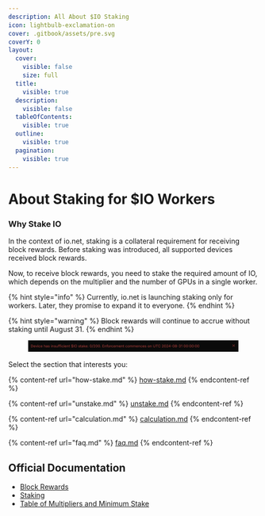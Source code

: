 ```yaml
---
description: All About $IO Staking
icon: lightbulb-exclamation-on
cover: .gitbook/assets/pre.svg
coverY: 0
layout:
  cover:
    visible: false
    size: full
  title:
    visible: true
  description:
    visible: false
  tableOfContents:
    visible: true
  outline:
    visible: true
  pagination:
    visible: true
---
```


# About Staking for $IO Workers

### Why Stake IO

In the context of io.net, staking is a collateral requirement for receiving block rewards. Before staking was introduced, all supported devices received block rewards.

Now, to receive block rewards, you need to stake the required amount of IO, which depends on the multiplier and the number of GPUs in a single worker.

{% hint style="info" %}
Currently, io.net is launching staking only for workers. Later, they promise to expand it to everyone.
{% endhint %}

{% hint style="warning" %}
Block rewards will continue to accrue without staking until August 31.
{% endhint %}

<figure><img src=".gitbook/assets/image.png" alt=""><figcaption></figcaption></figure>

Select the section that interests you:

{% content-ref url="how-stake.md" %}
[how-stake.md](how-stake.md)
{% endcontent-ref %}

{% content-ref url="unstake.md" %}
[unstake.md](unstake.md)
{% endcontent-ref %}

{% content-ref url="calculation.md" %}
[calculation.md](calculation.md)
{% endcontent-ref %}

{% content-ref url="faq.md" %}
[faq.md](faq.md)
{% endcontent-ref %}

## Official Documentation

* [Block Rewards](https://docs.io.net/docs/block-rewards)
* [Staking](https://docs.io.net/docs/io-staking)
* [Table of Multipliers and Minimum Stake](https://docs.io.net/docs/proposed-device-block-reward-multiplier)

